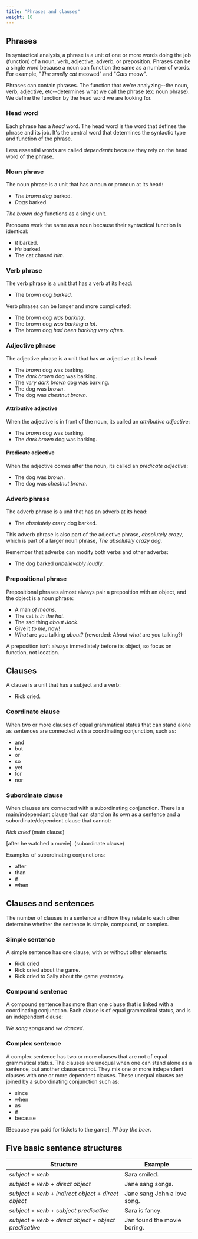 ```yaml
---
title: "Phrases and clauses"
weight: 10
---
```


## Phrases

In syntactical analysis, a phrase is a unit of one or more words doing the job (function) of a noun, verb, adjective, adverb, or preposition. Phrases can be a single word because a noun can function the same as a number of words. For example, "_The smelly cat_ meowed" and "_Cats_ meow".

Phrases can contain phrases. The function that we're analyzing--the noun, verb, adjective, etc--determines what we call the phrase (ex: noun phrase). We define the function by the head word we are looking for.

### Head word

Each phrase has a _head_ word. The head word is the word that defines the phrase and its job. It's the central word that determines the syntactic type and function of the phrase.

Less essential words are called _dependents_ because they rely on the head word of the phrase.

### Noun phrase

The noun phrase is a unit that has a noun or pronoun at its head:

- _The brown dog_ barked.
- _Dogs_ barked.

_The brown dog_ functions as a single unit.

Pronouns work the same as a noun because their syntactical function is identical:

- _It_ barked.
- _He_ barked.
- The cat chased _him_.

### Verb phrase

The verb phrase is a unit that has a verb at its head:

- The brown dog _barked_.

Verb phrases can be longer and more complicated:

- The brown dog _was barking_.
- The brown dog _was barking a lot_.
- The brown dog _had been barking very often_.

### Adjective phrase

The adjective phrase is a unit that has an adjective at its head:

- The _brown_ dog was barking.
- The _dark brown_ dog was barking.
- The _very dark brown_ dog was barking.
- The dog was _brown_.
- The dog was _chestnut brown_.

#### Attributive adjective

When the adjective is in front of the noun, its called an _attributive adjective_:
- The _brown_ dog was barking.
- The _dark brown_ dog was barking.

#### Predicate adjective

When the adjective comes after the noun, its called an _predicate adjective_:
- The dog was _brown_.
- The dog was _chestnut brown_.

### Adverb phrase

The adverb phrase is a unit that has an adverb at its head:
- The _absolutely_ crazy dog barked.

This adverb phrase is also part of the adjective phrase, _absolutely crazy_, which is part of a larger noun phrase, _The absolutely crazy dog_.

Remember that adverbs can modify both verbs and other adverbs:
- The dog barked _unbelievably loudly_.

### Prepositional phrase

Prepositional phrases almost always pair a preposition with an object, and the object is a noun phrase:
- A man _of means_.
- The cat is _in the hat_.
- The sad thing _about Jack_.
- Give it _to me_, now!
- _What_ are you talking _about_? (reworded: _About what_ are you talking?)

A preposition isn't always immediately before its object, so focus on function, not location.

## Clauses

A clause is a unit that has a subject and a verb:

- Rick cried.

### Coordinate clause

When two or more clauses of equal grammatical status that can stand alone as sentences are connected with a coordinating conjunction, such as:
- and
- but
- or
- so
- yet
- for
- nor

### Subordinate clause

When clauses are connected with a subordinating conjunction. There is a main/independant clause that can stand on its own as a sentence and a subordinate/dependent clause that cannot:

_Rick cried_ (main clause)

[after he watched a movie]. (subordinate clause)

Examples of subordinating conjunctions:
- after
- than
- if
- when

## Clauses and sentences

The number of clauses in a sentence and how they relate to each other determine whether the sentence is simple, compound, or complex.

### Simple sentence

A simple sentence has one clause, with or without other elements:

- Rick cried
- Rick cried about the game.
- Rick cried to Sally about the game yesterday.

### Compound sentence

A compound sentence has more than one clause that is linked with a coordinating conjunction. Each clause is of equal grammatical status, and is an independent clause:

_We sang songs_ and _we danced_.

### Complex sentence

A complex sentence has two or more clauses that are not of equal grammatical status. The clauses are unequal when one can stand alone as a sentence, but another clause cannot. They mix one or more independent clauses with one or more dependent clauses. These unequal clauses are joined by a subordinating conjunction such as:
- since
- when
- as
- if
- because

[Because you paid for tickets to the game], _I'll buy the beer_.

## Five basic sentence structures

| Structure | Example |
|---|---|
| _subject_ + _verb_ | Sara smiled. |
| _subject_ + _verb_ + _direct object_ | Jane sang songs. |
| _subject_ + _verb_ + _indirect object_ + _direct object_ | Jane sang John a love song. |
| _subject_ + _verb_ + _subject predicative_ | Sara is fancy. |
| _subject_ + _verb_ + _direct object_ + _object predicative_ | Jan found the movie boring. |

